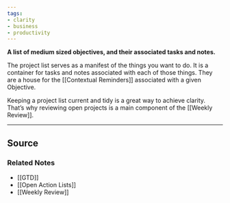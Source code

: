 ```yaml
---
tags:
- clarity
- business
- productivity
---
```

**A list of medium sized objectives, and their associated tasks and notes.**

The project list serves as a manifest of the things you want to do. It is a container for tasks and notes associated with each of those things. They are a house for the [[Contextual Reminders]] associated with a given Objective.

Keeping a project list current and tidy is a great way to achieve clarity. That’s why reviewing open projects is a main component of the [[Weekly Review]].

---

## Source


### Related Notes
- [[GTD]]
- [[Open Action Lists]]
- [[Weekly Review]]